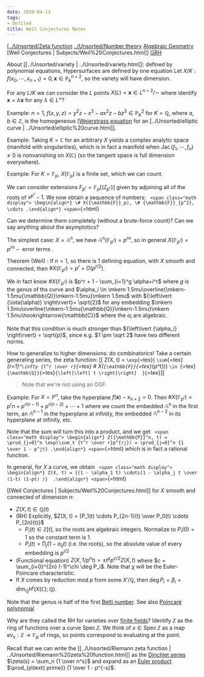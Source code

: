 ```yaml
---
date: 2020-04-13
tags:
- Unfiled
title: Weil Conjectures Notes
---
```















[[../Unsorted/Zeta function](../Unsorted/Zeta%20function.md) [../Unsorted/Number theory](../Unsorted/Number%20theory.md) [Algebraic Geometry](Subjects/Algebraic%20Geometry.md) [Weil Conjectures | Subjects/Weil%20Conjectures.html]] [GRH](GRH)

About [[../Unsorted/variety | ../Unsorted/variety.html]]: defined by polynomial equations, Hypersurfaces are defined by one equation Let $X/K: f(x_0, \cdots, x_{n+1}) = 0, \mathbf{x} \in {\mathbb{P}}_k^{n+2}$, so the variety will have dimension.

For any $L/K$ we can consider the $L$ points $X(L) = \mathbf{x}\in L^{n+2} / \sim$ where identify $\mathbf{x} = \lambda \mathbf{x}$ for any $\lambda \in L^{\times}$?

Example: $n=1$, $f(x,y,z) = y^2 z - x^3 - ax^2 z - bz^3 \in {\mathbb{P}}^2_K$ for $K = {\mathbb{Q}}$, where $a, b \in {\mathbb{Z}}$, is the homogeneous [[Weierstrass equation](Weierstrass%20equation) for an [../Unsorted/elliptic curve | ../Unsorted/elliptic%20curve.html]].

Example: Taking $K = {\mathbb{C}}$ for an arbitrary $X$ yields a complex analytic space (manifold with singularities), which is in fact a manifold when $\operatorname{Jac}(f_1, \cdots, f_n) \neq 0$ is nonvanishing on $X({\mathbb{C}})$ (so the tangent space is full dimension everywhere).

Example: For $K = {\mathbb{F}}_p$, $X({\mathbb{F}}_p)$ is a finite set, which we can count.

We can consider extensions $F_{p^r} = {\mathbb{F}}_p[\left\{{\zeta_{p^r}}\right\}]$ given by adjoining all of the roots of $x^{p^r} - 1$. We now obtain a sequence of numbers: `
<span class="math display">
\begin{align*}
\# X({\mathbb{F}}_p), \# {\mathbb{F}}_{p^2}, \cdots
.\end{align*}
<span>`{=html}

Can we determine them completely (without a brute-force count)? Can we say anything about the asymptotics?

The simplest case: $X = {\mathbb{A}}^n$, we have ${\mathbb{A}}^n({\mathbb{F}}_{p^r}) = p^{rn}$, so in general $X({\mathbb{F}}_{p^r}) = p^{rn} - \text{ error terms }$.

Theorem (Weil)
:   If $n=1$, so there is 1 defining equation, with $X$ smooth and connected, then $\# X({\mathbb{F}}_{p^r}) = p^r + O(p^{r/2})$.

We in fact know $\# X({\mathbb{F}}_{p^r})$ is $p^r + 1 - \sum_{i=1}^g \alpha+i^r$ where $g$ is the genus of ths curve and $\alpha_i \in \mkern 1.5mu\overline{\mkern-1.5mu{\mathbb{Q}}\mkern-1.5mu}\mkern 1.5mu$ with ${\left\lvert {\iota(\alpha)} \right\rvert}= \sqrt{2}$ for any embedding $\mkern 1.5mu\overline{\mkern-1.5mu{\mathbb{Q}}\mkern-1.5mu}\mkern 1.5mu\hookrightarrow{\mathbb{C}}$ where the $\alpha_i$ are algebraic.

Note that this condition is much stronger than ${\left\lvert {\alpha_i} \right\rvert} = \sqrt{p}$, since e.g. $1 \pm \sqrt 2$ have two different norms.

How to generalize to higher dimensions: do combinatorics! Take a certain generating series, the zeta function: \[\[ Z(X, t) = `\exp`{=tex}( `\sum`{=tex}*{r=1}\^`\infty {t^r \over r}`{=tex} \# X(`{\mathbb{F}}`{=tex}*{p\^t})) `\in `{=tex}`{\mathbb{Q}}`{=tex}`{\left[\left[ t \right]\right]  }`{=tex}\]\]

> Note that we're not using an OGF.

Example: For $X= {\mathbb{P}}^n$, take the hyperplane $f(\mathbf{x}) - x_{n+2} = 0$. Then $\#X({\mathbb{F}}_{p^r}) = p^rn + p^{r(n-1)} + p^{r(n-2)} + \cdots + 1$ where we count the embedded ${\mathbb{A}}^n$ in the first term, an ${\mathbb{A}}^{n-1}$ in the hyperplane at infinity, the embedded ${\mathbb{A}}^{n-2}$ in *its* hyperplane at infinity, etc.

Note that the sum will turn this into a product, and we get `
<span class="math display">
\begin{align*}
Z({\mathbb{P}}^n, t) = \prod_{j=0}^n \exp(\sum_t {t^r \over r}p^{rj}) = \prod_{j=0}^n {1 \over 1 - p^jt}
.\end{align*}
<span>`{=html} which is in fact a rational function.

In general, for $X$ a curve, we obtain `
<span class="math display">
\begin{align*}
Z(X, t) = {(1 - \alpha_1 t) \cdots(1 - \alpha_j t \over (1-t) (1-pt) )} 
.\end{align*}
<span>`{=html}

[[Weil Conjectures | Subjects/Weil%20Conjectures.html]] for $X$ smooth and connected of dimension $n$:

-   $Z(X, t) \in {\mathbb{Q}}(t)$
-   (RH) Explicitly, $Z(X, t) = {P_1(t) \cdots P_{2n-1}(t) \over P_0(t) \cdots P_{2n}(t)}$
    -   $P_i(t) \in {\mathbb{Z}}[t]$, so the roots are algebraic integers. Normalize to $P_i(0) = 1$ so the constant term is 1.
    -   $P_i(t) = \prod_j (1 - \alpha_{ij} t)$ (i.e. the roots), so the absolute value of every embedding is $p^{i/2}$
-   (Functional equation) $Z(X, 1/p^nt) = \pm t^\chi p^{c/2} Z(X, t)$ where $c = \sum_{i=0}^{2n} (-1)^\chi \deg P_i$. Note that $\chi$ will be the Euler-Poincare characteristic.
-   If $X$ comes by reduction mod $p$ from some $X'/{\mathbb{Q}}$, then $\deg P_i = \beta_i = \dim_{\mathbb{Q}}H^i(X({\mathbb{C}}); {\mathbb{Q}})$.

Note that the genus is half of the first [Betti number](Betti%20number). See also [Poincaré polynomial](Poincaré%20polynomial)

Why are they called the RH for varieties over [finite fields](finite%20fields)? Identify ${\mathbb{Z}}$ as the ring of functions over a curve $\operatorname{Spec}{\mathbb{Z}}$. We think of $x\in \operatorname{Spec}{\mathbb{Z}}$ as a map $\operatorname{ev}_x: {\mathbb{Z}}\to {\mathbb{F}}_p$ of rings, so points correspond to evaluating at the point.

Recall that we can write the [[../Unsorted/Riemann zeta function | ../Unsorted/Riemann%20zeta%20function.html]] as the [Dirichlet series](Dirichlet%20series) $\zeta(s) = \sum_n {1 \over n^s}$ and expand as an [Euler product](Euler%20product) $\prod_{p\text{ prime}} {1 \over 1 - p^{-s}$.
